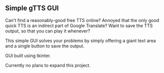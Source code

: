 ## Simple gTTS GUI

Can't find a reasonably-good free TTS online? Annoyed that the only good quick TTS is an indirect part of Google Translate? Want to save the TTS output, so that you can play it whenever?

This simple GUI solves your problems by simply offering a giant text area and a single button to save the output.

GUI built using tkinter.

Currently no plans to expand this project.